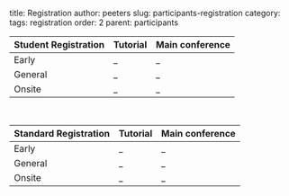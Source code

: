title: Registration
author: peeters
slug: participants-registration
category:
tags: registration
order: 2
parent: participants

| **Student Registration**| **Tutorial**    | **Main conference**
|:-------------           |:-------------   |:-------------
| Early                   | _               | _            
| General                 | _               | _            
| Onsite  | _             | _               | _            

<BR>

| **Standard Registration**| **Tutorial**    | **Main conference**
|:-------------           |:-------------   |:-------------
| Early                   | _               | _            
| General                 | _               | _            
| Onsite  | _             | _               | _            
